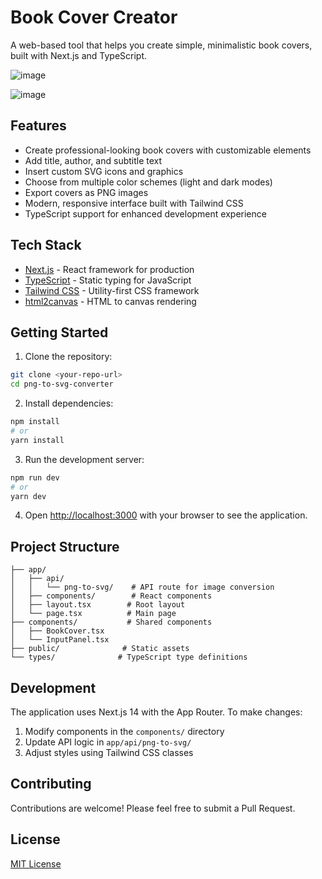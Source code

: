 # Book Cover Creator

A web-based tool that helps you create simple, minimalistic book covers, built with Next.js and TypeScript.

![image](https://github.com/user-attachments/assets/ca96397a-89ae-42f0-94a1-e1b84d6d0ebf)

![image](https://github.com/user-attachments/assets/20046f8c-e818-4643-b9ce-720e0818f479)


## Features

- Create professional-looking book covers with customizable elements
- Add title, author, and subtitle text
- Insert custom SVG icons and graphics
- Choose from multiple color schemes (light and dark modes)
- Export covers as PNG images
- Modern, responsive interface built with Tailwind CSS
- TypeScript support for enhanced development experience

## Tech Stack

- [Next.js](https://nextjs.org/) - React framework for production
- [TypeScript](https://www.typescriptlang.org/) - Static typing for JavaScript
- [Tailwind CSS](https://tailwindcss.com/) - Utility-first CSS framework
- [html2canvas](https://html2canvas.hertzen.com/) - HTML to canvas rendering

## Getting Started

1. Clone the repository:

```bash
git clone <your-repo-url>
cd png-to-svg-converter
```

2. Install dependencies:

```bash
npm install
# or
yarn install
```

3. Run the development server:

```bash
npm run dev
# or
yarn dev
```

4. Open [http://localhost:3000](http://localhost:3000) with your browser to see the application.

## Project Structure

```
├── app/
│   ├── api/
│   │   └── png-to-svg/    # API route for image conversion
│   ├── components/        # React components
│   ├── layout.tsx        # Root layout
│   └── page.tsx          # Main page
├── components/           # Shared components
│   ├── BookCover.tsx
│   └── InputPanel.tsx
├── public/              # Static assets
└── types/              # TypeScript type definitions
```

## Development

The application uses Next.js 14 with the App Router. To make changes:

1. Modify components in the `components/` directory
2. Update API logic in `app/api/png-to-svg/`
3. Adjust styles using Tailwind CSS classes

## Contributing

Contributions are welcome! Please feel free to submit a Pull Request.

## License

[MIT License](LICENSE)
